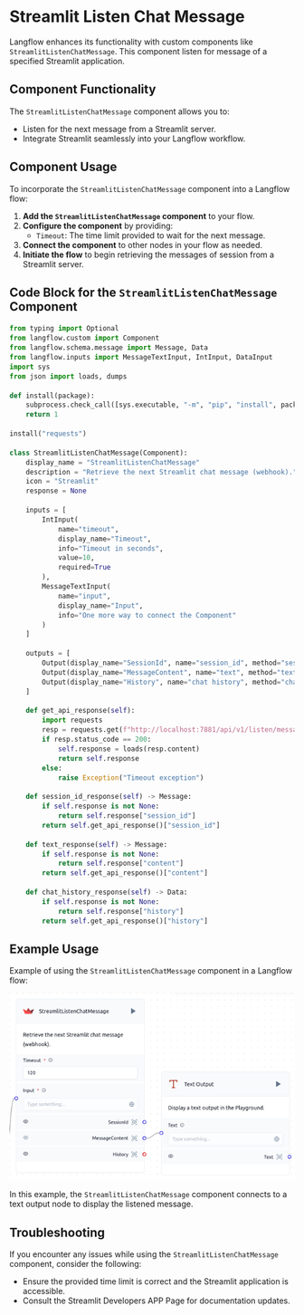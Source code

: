 # Streamlit Listen Chat Message

Langflow enhances its functionality with custom components like `StreamlitListenChatMessage`. This component listen for message of a specified Streamlit application.


## Component Functionality

<Admonition type="tip" title="Component Functionality">

The `StreamlitListenChatMessage` component allows you to:

- Listen for the next message from a Streamlit server.
- Integrate Streamlit seamlessly into your Langflow workflow.

</Admonition>

## Component Usage

To incorporate the `StreamlitListenChatMessage` component into a Langflow flow:

1. **Add the `StreamlitListenChatMessage` component** to your flow.
2. **Configure the component** by providing:
   - `Timeout`: The time limit provided to wait for the next message.
2. **Connect the component** to other nodes in your flow as needed.
3. **Initiate the flow** to begin retrieving the messages of session from a Streamlit server.

## Code Block for the `StreamlitListenChatMessage` Component

```python
from typing import Optional
from langflow.custom import Component
from langflow.schema.message import Message, Data
from langflow.inputs import MessageTextInput, IntInput, DataInput
import sys
from json import loads, dumps

def install(package):
    subprocess.check_call([sys.executable, "-m", "pip", "install", package])
    return 1

install("requests")

class StreamlitListenChatMessage(Component):
    display_name = "StreamlitListenChatMessage"
    description = "Retrieve the next Streamlit chat message (webhook)."
    icon = "Streamlit"
    response = None

    inputs = [
        IntInput(
            name="timeout",
            display_name="Timeout",
            info="Timeout in seconds",
            value=10,
            required=True
        ),
        MessageTextInput(
            name="input",
            display_name="Input",
            info="One more way to connect the Component"
        )
    ]

    outputs = [
        Output(display_name="SessionId", name="session_id", method="session_id_response"),
        Output(display_name="MessageContent", name="text", method="text_response"),
        Output(display_name="History", name="chat history", method="chat_history_response"),
    ]

    def get_api_response(self):
        import requests
        resp = requests.get(f"http://localhost:7881/api/v1/listen/message?timeout={self.timeout}")
        if resp.status_code == 200:
            self.response = loads(resp.content)
            return self.response
        else:
            raise Exception("Timeout exception")

    def session_id_response(self) -> Message:
        if self.response is not None:
            return self.response["session_id"]
        return self.get_api_response()["session_id"]

    def text_response(self) -> Message:
        if self.response is not None:
            return self.response["content"]
        return self.get_api_response()["content"]

    def chat_history_response(self) -> Data:
        if self.response is not None:
            return self.response["history"]
        return self.get_api_response()["history"]
```

## Example Usage

<Admonition type="info" title="Example Usage">

Example of using the `StreamlitListenChatMessage` component in a Langflow flow:

![](./767267152.png)

In this example, the `StreamlitListenChatMessage` component connects to a text output node to display the listened message.

</Admonition>


## Troubleshooting

<Admonition type="caution" title="Troubleshooting">

If you encounter any issues while using the `StreamlitListenChatMessage` component, consider the following:

- Ensure the provided time limit is correct and the Streamlit application is accessible.
- Consult the Streamlit Developers APP Page for documentation updates.

</Admonition>
